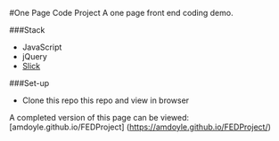 #One Page Code Project
A one page front end coding demo.

###Stack
* JavaScript
* jQuery
* [Slick](http://kenwheeler.github.io/slick/)

###Set-up
* Clone this repo this repo and view in browser


A completed version of this page can be viewed: [amdoyle.github.io/FEDProject] (https://amdoyle.github.io/FEDProject/)
